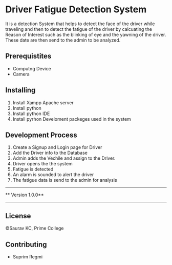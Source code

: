 # Driver Fatigue Detection System

It  is a detection System that helps to detect the face of the driver while traveling and then to detect the fatigue of the driver by calcuating the Reason of Interest such as the blinking of eye and the yawning of the driver. These date are then send to the admin to be analyzed. 

## Prerequistites
- Computng Device
- Camera

## Installing
1. Install Xampp Apache server
2. Install python
3. Install python IDE
4. Install pyrhon Develoment packeges used in the system 

## Development Process
1. Create a Signup and Login page for Driver
2. Add the  Driver info to the Database
3. Admin adds the Vechile and assign to the Driver.
4. Driver opens the the system
5. Fatigue is detected
6. An alarm is sounded to alert the driver
7. The fatigue data is send to the admin for analysis
---

** Version 1.0.0**

---

## License

©Saurav KC, Prime College

## Contributing
- Suprim Regmi
